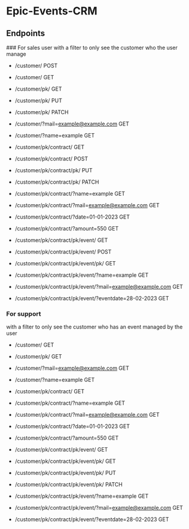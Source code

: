 # Epic-Events-CRM

## Endpoints

### For sales user
with a filter to only see the customer who the user manage

- /customer/ POST
- /customer/ GET
- /customer/pk/ GET
- /customer/pk/ PUT
- /customer/pk/ PATCH

- /customer/?mail=example@example.com GET
- /customer/?name=example GET

- /customer/pk/contract/ GET
- /customer/pk/contract/ POST
- /customer/pk/contract/pk/ PUT
- /customer/pk/contract/pk/ PATCH

- /customer/pk/contract/?name=example GET
- /customer/pk/contract/?mail=example@example.com GET
- /customer/pk/contract/?date=01-01-2023 GET
- /customer/pk/contract/?amount=550 GET

- /customer/pk/contract/pk/event/ GET
- /customer/pk/contract/pk/event/ POST
- /customer/pk/contract/pk/event/pk/ GET

- /customer/pk/contract/pk/event/?name=example GET
- /customer/pk/contract/pk/event/?mail=example@example.com GET
- /customer/pk/contract/pk/event/?eventdate=28-02-2023 GET


### For support 
with a filter to only see the customer who has an event managed by the user

- /customer/ GET 
- /customer/pk/ GET

- /customer/?mail=example@example.com GET
- /customer/?name=example GET

- /customer/pk/contract/ GET

- /customer/pk/contract/?name=example GET
- /customer/pk/contract/?mail=example@example.com GET
- /customer/pk/contract/?date=01-01-2023 GET
- /customer/pk/contract/?amount=550 GET

- /customer/pk/contract/pk/event/ GET
- /customer/pk/contract/pk/event/pk/ GET
- /customer/pk/contract/pk/event/pk/ PUT
- /customer/pk/contract/pk/event/pk/ PATCH

- /customer/pk/contract/pk/event/?name=example GET
- /customer/pk/contract/pk/event/?mail=example@example.com GET
- /customer/pk/contract/pk/event/?eventdate=28-02-2023 GET
